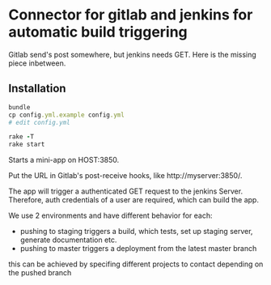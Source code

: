 # Connector for gitlab and jenkins for automatic build triggering

Gitlab send's post somewhere, but jenkins needs GET. Here is the missing piece inbetween.


## Installation

```ruby
bundle
cp config.yml.example config.yml
# edit config.yml

rake -T
rake start
```

Starts a mini-app on HOST:3850.

Put the URL in Gitlab's post-receive hooks, like http://myserver:3850/.

The app will trigger a authenticated GET request to the jenkins Server. Therefore, auth credentials of a user are required, which can build the app.

We use 2 environments and have different behavior for each:
* pushing to staging triggers a build, which tests, set up staging server, generate documentation etc.
* pushing to master triggers a deployment from the latest master branch

this can be achieved by specifing different projects to contact depending on the pushed branch

